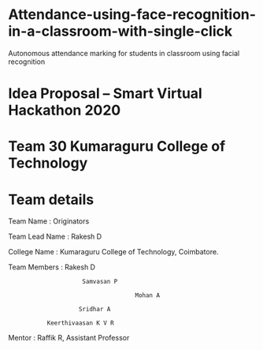 # Attendance-using-face-recognition-in-a-classroom-with-single-click
Autonomous attendance marking for students in classroom using facial recognition

# Idea Proposal – Smart Virtual Hackathon 2020
# Team 30 Kumaraguru College of Technology
# Team details
Team Name : Originators

Team Lead Name : Rakesh D

College Name : Kumaraguru College of Technology, Coimbatore.

Team Members :
                Rakesh D 

                         Samvasan P
                         
                                        Mohan A
                        
                        Sridhar A
               
               Keerthivaasan K V R
               
Mentor : Raffik R, Assistant Professor
